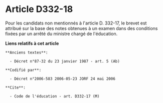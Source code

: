 # Article D332-18

Pour les candidats non mentionnés à l'article D. 332-17, le brevet est attribué sur la base des notes obtenues à un examen
dans des conditions fixées par un arrêté du ministre chargé de l'éducation.

**Liens relatifs à cet article**

	**Anciens textes**:

	  - Décret n°87-32 du 23 janvier 1987 - art. 5 (Ab)

	**Codifié par**:

	  - Décret n°2006-583 2006-05-23 JORF 24 mai 2006

	**Cite**:

	  - Code de l'éducation - art. D332-17 (M)
